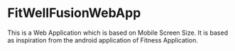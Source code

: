 # FitWellFusionWebApp
This is a Web Application which is based on Mobile Screen Size. It is based as inspiration from the android application of Fitness Application.
